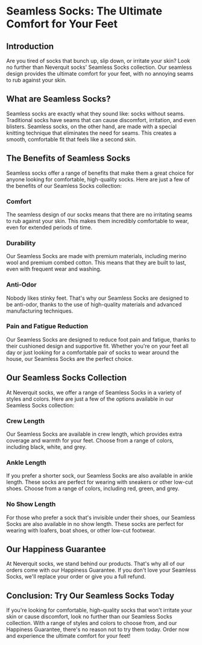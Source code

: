 # Seamless Socks: The Ultimate Comfort for Your Feet

## Introduction

Are you tired of socks that bunch up, slip down, or irritate your skin? Look no further than Neverquit socks' Seamless Socks collection. Our seamless design provides the ultimate comfort for your feet, with no annoying seams to rub against your skin. 

## What are Seamless Socks?

Seamless socks are exactly what they sound like: socks without seams. Traditional socks have seams that can cause discomfort, irritation, and even blisters. Seamless socks, on the other hand, are made with a special knitting technique that eliminates the need for seams. This creates a smooth, comfortable fit that feels like a second skin. 

## The Benefits of Seamless Socks

Seamless socks offer a range of benefits that make them a great choice for anyone looking for comfortable, high-quality socks. Here are just a few of the benefits of our Seamless Socks collection:

### Comfort

The seamless design of our socks means that there are no irritating seams to rub against your skin. This makes them incredibly comfortable to wear, even for extended periods of time. 

### Durability

Our Seamless Socks are made with premium materials, including merino wool and premium combed cotton. This means that they are built to last, even with frequent wear and washing. 

### Anti-Odor

Nobody likes stinky feet. That's why our Seamless Socks are designed to be anti-odor, thanks to the use of high-quality materials and advanced manufacturing techniques. 

### Pain and Fatigue Reduction

Our Seamless Socks are designed to reduce foot pain and fatigue, thanks to their cushioned design and supportive fit. Whether you're on your feet all day or just looking for a comfortable pair of socks to wear around the house, our Seamless Socks are the perfect choice. 

## Our Seamless Socks Collection

At Neverquit socks, we offer a range of Seamless Socks in a variety of styles and colors. Here are just a few of the options available in our Seamless Socks collection:

### Crew Length

Our Seamless Socks are available in crew length, which provides extra coverage and warmth for your feet. Choose from a range of colors, including black, white, and grey. 

### Ankle Length

If you prefer a shorter sock, our Seamless Socks are also available in ankle length. These socks are perfect for wearing with sneakers or other low-cut shoes. Choose from a range of colors, including red, green, and grey. 

### No Show Length

For those who prefer a sock that's invisible under their shoes, our Seamless Socks are also available in no show length. These socks are perfect for wearing with loafers, boat shoes, or other low-cut footwear. 

## Our Happiness Guarantee

At Neverquit socks, we stand behind our products. That's why all of our orders come with our Happiness Guarantee. If you don't love your Seamless Socks, we'll replace your order or give you a full refund. 

## Conclusion: Try Our Seamless Socks Today

If you're looking for comfortable, high-quality socks that won't irritate your skin or cause discomfort, look no further than our Seamless Socks collection. With a range of styles and colors to choose from, and our Happiness Guarantee, there's no reason not to try them today. Order now and experience the ultimate comfort for your feet!